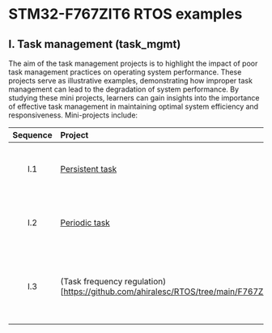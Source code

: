 # STM32-F767ZIT6 RTOS examples


## I. Task management (task_mgmt)

The aim of the task management projects is to highlight the impact of poor task management practices on operating system performance. These projects serve as illustrative examples, demonstrating how improper task management can lead to the degradation of system performance. By studying these mini projects, learners can gain insights into the importance of effective task management in maintaining optimal system efficiency and responsiveness. Mini-projects include:

|Sequence|Project| Description|
|:--:|:------|:------|
|I.1|[Persistent task](https://github.com/ahiralesc/RTOS/tree/main/F767ZIT6/Task_mgmt_persistent)|shows how to create a persistent task in RTOS|
|I.2|[Periodic task](https://github.com/ahiralesc/RTOS/tree/main/F767ZIT6/Task_mgmt_periodic)|shows how to create a periodic task in RTOS|
|I.3|(Task frequency  regulation)[https://github.com/ahiralesc/RTOS/tree/main/F767ZIT6/Task_mgmt_frequency_regulation]|shows how to regulate the task frequency of a periodic task| 
